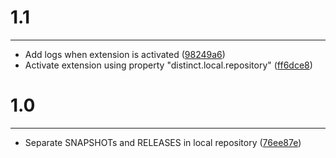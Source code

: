 # 1.1
***

- Add logs when extension is activated ([98249a6](http://github.com/jcgay/maven-distinct-local-repository/commit/98249a6a44cb876c5abdf93c02d4373ce802c53f))
- Activate extension using property "distinct.local.repository" ([ff6dce8](http://github.com/jcgay/maven-distinct-local-repository/commit/ff6dce8ab4254a85821d3e5ff5ccc54a20fe1a70))

# 1.0
***

- Separate SNAPSHOTs and RELEASES in local repository ([76ee87e](http://github.com/jcgay/maven-distinct-local-repository/commit/76ee87e2c4c0d020d5045810e88e07ada77ec747))